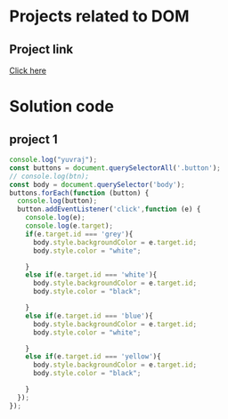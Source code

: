 # Projects related to DOM

## Project link

[Click here](https://stackblitz.com/edit/dom-project-chaiaurcode-o9su7g?file=index.html)


# Solution code

## project 1

```javascript
console.log("yuvraj");
const buttons = document.querySelectorAll('.button');
// console.log(btn);
const body = document.querySelector('body');
buttons.forEach(function (button) {
  console.log(button);
  button.addEventListener('click',function (e) {
    console.log(e);
    console.log(e.target);
    if(e.target.id === 'grey'){
      body.style.backgroundColor = e.target.id;
      body.style.color = "white";

    }
    else if(e.target.id === 'white'){
      body.style.backgroundColor = e.target.id;
      body.style.color = "black";

    }
    else if(e.target.id === 'blue'){
      body.style.backgroundColor = e.target.id;
      body.style.color = "white";

    }
    else if(e.target.id === 'yellow'){
      body.style.backgroundColor = e.target.id;
      body.style.color = "black";

    }
  });
});
```